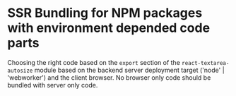 # SSR Bundling for NPM packages with environment depended code parts

Choosing the right code based on the `export` section of the `react-textarea-autosize` module based on the backend server deployment target ('node' | 'webworker') and the client browser. No browser only code should be bundled with server only code.
